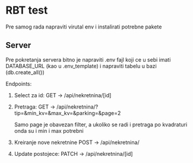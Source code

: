 # RBT test
Pre samog rada napraviti virutal env i instalirati potrebne pakete
## Server
Pre pokretanja servera bitno je napraviti .env fajl koji ce u sebi imati DATABASE_URL (kao u .env_template) i napraviti tabelu u bazi (db.create_all())

Endpoints:
1. Select za id: GET -> /api/nekretnina/[id]
2. Pretraga: GET -> /api/nekretnina/?tip=&min_kv=&max_kv=&parking=&page=2
    
    Samo page je obavezan filter, a ukoliko se radi i pretraga po kvadraturi onda su i min i max potrebni
3. Kreiranje nove nekretnine POST -> /api/nekretnina/
4. Update postojece: PATCH -> /api/nekretnina/[id]
